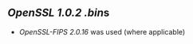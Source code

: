 *OpenSSL 1.0.2* *.bin*s
-----------------------

- *OpenSSL-FIPS 2.0.16* was used (where applicable)

